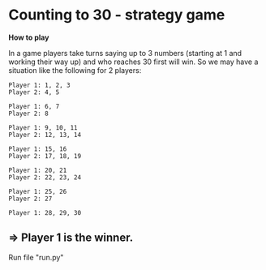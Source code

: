 # Counting to 30 - strategy game

**How to play**

In a game players take turns saying up to 3 numbers (starting at 1 and working their way up) and who reaches 30 first will win.
So we may have a situation like the following for 2 players:

    Player 1: 1, 2, 3
    Player 2: 4, 5

    Player 1: 6, 7
    Player 2: 8

    Player 1: 9, 10, 11
    Player 2: 12, 13, 14

    Player 1: 15, 16
    Player 2: 17, 18, 19

    Player 1: 20, 21
    Player 2: 22, 23, 24

    Player 1: 25, 26
    Player 2: 27

    Player 1: 28, 29, 30

=> Player 1 is the winner.
---
Run file "run.py"
